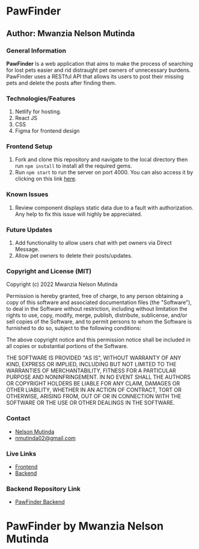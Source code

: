 # PawFinder
## Author: Mwanzia Nelson Mutinda
### General Information
**PawFinder** Is a web application that aims to make the process of searching for lost pets easier and rid distraught pet owners of unnecessary burdens. PawFinder uses a RESTful API that allows its users to post their missing pets and delete the posts after finding them.
### Technologies/Features 
1. Netlify for hosting.
2. React JS
3. CSS
4. Figma for frontend design
### Frontend Setup
1. Fork and clone this repository and navigate to the local directory then run `npm install` to install all the required gems.
2. Run `npm start` to run the server on port 4000. You can also access it by clicking on this link [here](http://localhost:4000).

### Known Issues
1. Review component displays static data due to a fault with authorization. Any help to fix this issue will highly be appreciated.

### Future Updates
1. Add functionality to allow users chat with pet owners via Direct Message.
2. Allow pet owners to delete their posts/updates.

### Copyright and License (MIT)
Copyright (c) 2022 Mwanzia Nelson Mutinda

Permission is hereby granted, free of charge, to any person obtaining
a copy of this software and associated documentation files (the
"Software"), to deal in the Software without restriction, including
without limitation the rights to use, copy, modify, merge, publish,
distribute, sublicense, and/or sell copies of the Software, and to
permit persons to whom the Software is furnished to do so, subject to
the following conditions:

The above copyright notice and this permission notice shall be
included in all copies or substantial portions of the Software.

THE SOFTWARE IS PROVIDED "AS IS", WITHOUT WARRANTY OF ANY KIND,
EXPRESS OR IMPLIED, INCLUDING BUT NOT LIMITED TO THE WARRANTIES OF
MERCHANTABILITY, FITNESS FOR A PARTICULAR PURPOSE AND
NONINFRINGEMENT. IN NO EVENT SHALL THE AUTHORS OR COPYRIGHT HOLDERS BE
LIABLE FOR ANY CLAIM, DAMAGES OR OTHER LIABILITY, WHETHER IN AN ACTION
OF CONTRACT, TORT OR OTHERWISE, ARISING FROM, OUT OF OR IN CONNECTION
WITH THE SOFTWARE OR THE USE OR OTHER DEALINGS IN THE SOFTWARE.

### Contact
- [Nelson Mutinda](https://github.com/nelsonmutindamwanzia)
- nmutinda02@gmail.com

### Live Links
- [Frontend](https://pawfinder-web.netlify.app/)
- [Backend](https://paw-finder-render.onrender.com)
### Backend Repository Link
- [PawFinder Backend](https://github.com/nelsonmutindamwanzia/pawfinder-backend)

# PawFinder by Mwanzia Nelson Mutinda